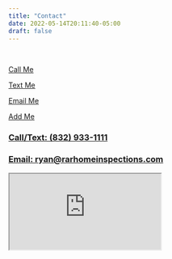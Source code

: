 ```yaml
---
title: "Contact"
date: 2022-05-14T20:11:40-05:00
draft: false
---
```


<br>
<div>
<div class="flex-contact">
  <div>
    <a href="tel:+1 (832)933-1111">
      <i class="fa-solid fa-phone fa-5x" style="color:green;"></i>
      <p>Call Me</p>
    </a>
  </div>
  
  <div>
    <a href="sms:+1 (832)933-1111">
      <i class="fa-solid fa-comment-sms fa-5x" style="color:blue;"></i>
      <p>Text Me</p>
    </a>
  </div>
  
  <div>
    <a href="mailto:ryan@rarhomeinspections.com">
      <i class="fa-solid fa-at fa-5x" style="color:white"></i>
      <p>Email Me</p>
    </a>
  </div>

<div>
  <a href="/contact.vcf">
    <i class="fa-solid fa-address-card fa-5x" style="color:grey"></i>
    <p>Add Me</p>
  </a>
</div>
  
</div>
</div>

<div>
  <a href="tel:+1 (832)933-1111">
    <h3>Call/Text:&nbsp;(832)&nbsp;933-1111</h3>
  </a>
</div>

<div> 
  <a href="mailto:ryan@rarhomeinspections.com">
    <h3>Email:&nbsp;ryan@rarhomeinspections.com</h3>
  </a>
</div>

<iframe
  src="https://www.nachi.org/certified-inspectors/call-me/popup?id=59174942&use_company=1&popup=1">
</iframe>